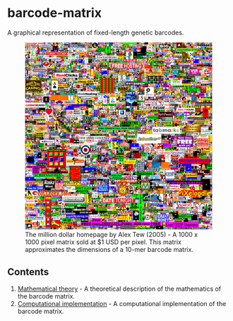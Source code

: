 # barcode-matrix

A graphical representation of fixed-length genetic barcodes.
<figure>
    <img src = 'data/images/million_dollar_homepage.png' width = '500' >
    <figcaption>
    The million dollar homepage by Alex Tew (2005) - A 1000 x 1000 pixel matrix sold at $1 USD per pixel.
    This matrix approximates the dimensions of a 10-mer barcode matrix.
    </figcaption>
</figure>


## Contents

1. [Mathematical theory](notebooks/theory.ipynb) - A theoretical description of the mathematics of the barcode matrix.
2. [Computational implementation](src/matrix.py) - A computational implementation of the barcode matrix.